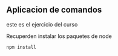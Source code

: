 ## Aplicacion de comandos

este es el ejercicio del curso

Recuperden instalar los paquetes de node
````
npm install

